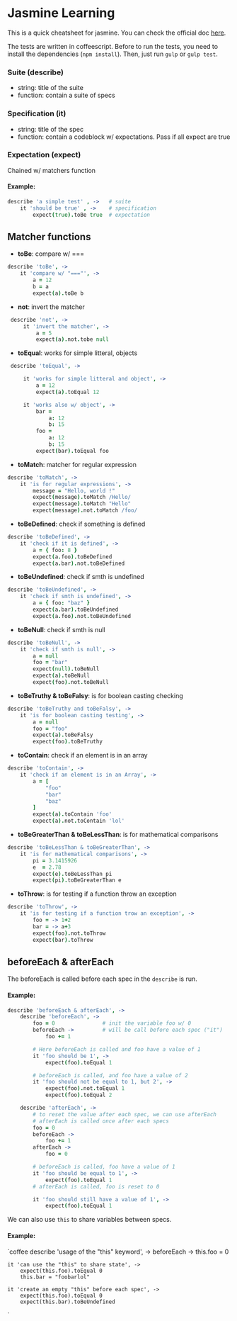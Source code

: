 Jasmine Learning
================

This is a quick cheatsheet for jasmine.
You can check the official doc [here](http://jasmine.github.io/2.0/introduction.html).

The tests are written in coffeescript.
Before to run the tests, you need to install the dependencies (`npm install`).
Then, just run `gulp` or `gulp test`.

### Suite (describe)

- string: title of the suite
- function: contain a suite of specs

### Specification (it)

- string: title of the spec
- function: contain a codeblock w/ expectations. Pass if all expect are true

### Expectation (expect)

Chained w/ matchers function

#### Example:

```coffee
describe 'a simple test' , ->   # suite
    it 'should be true' , ->    # specification
        expect(true).toBe true  # expectation
```

Matcher functions
-----------------

- **toBe**: compare w/ ===
```coffee
describe 'toBe', ->
    it 'compare w/ "==="', ->
        a = 12
        b = a
        expect(a).toBe b
```
- **not**: invert the matcher
```coffee
 describe 'not', ->
     it 'invert the matcher', ->
         a = 5
         expect(a).not.tobe null
```
- **toEqual**: works for simple litteral, objects
```coffee
 describe 'toEqual', ->

     it 'works for simple litteral and object', ->
         a = 12
         expect(a).toEqual 12

     it 'works also w/ object', ->
         bar =
             a: 12
             b: 15
         foo =
             a: 12
             b: 15
         expect(bar).toEqual foo
```
- **toMatch**: matcher for regular expression
```coffee
describe 'toMatch', ->
    it 'is for regular expressions', ->
        message = "Hello, world !"
        expect(message).toMatch /Hello/
        expect(message).toMatch "Hello"
        expect(message).not.toMatch /foo/
```
- **toBeDefined**: check if something is defined
```coffee
describe 'toBeDefined', ->
    it 'check if it is defined', ->
        a = { foo: 8 }
        expect(a.foo).toBeDefined
        expect(a.bar).not.toBeDefined
```
- **toBeUndefined**: check if smth is undefined
```coffee
describe 'toBeUndefined', ->
    it 'check if smth is undefined', ->
        a = { foo: "baz" }
        expect(a.bar).toBeUndefined
        expect(a.foo).not.toBeUndefined
```
- **toBeNull**: check if smth is null
```coffee
describe 'toBeNull', ->
    it 'check if smth is null', ->
        a = null
        foo = "bar"
        expect(null).toBeNull
        expect(a).toBeNull
        expect(foo).not.toBeNull
```
- **toBeTruthy & toBeFalsy**: is for boolean casting checking
```coffee
describe 'toBeTruthy and toBeFalsy', ->
    it 'is for boolean casting testing', ->
        a = null
        foo = "foo"
        expect(a).toBeFalsy
        expect(foo).toBeTruthy
```
- **toContain**: check if an element is in an array
```coffee
describe 'toContain', ->
    it 'check if an element is in an Array', ->
        a = [
            "foo"
            "bar"
            "baz"
        ]
        expect(a).toContain 'foo'
        expect(a).not.toContain 'lol'
```
- **toBeGreaterThan & toBeLessThan**: is for mathematical comparisons
```coffee
describe 'toBeLessThan & toBeGreaterThan', ->
    it 'is for mathematical comparisons', ->
        pi = 3.1415926
        e  = 2.78
        expect(e).toBeLessThan pi
        expect(pi).toBeGreaterThan e
```
- **toThrow**: is for testing if a function throw an exception
```coffee
describe 'toThrow', ->
    it 'is for testing if a function trow an exception', ->
        foo = -> 1+2
        bar = -> a+3
        expect(foo).not.toThrow
        expect(bar).toThrow
```

beforeEach & afterEach
----------------------

The beforeEach is called before each spec in the `describe` is run.

#### Example:

```coffee
describe 'beforeEach & afterEach', ->
    describe 'beforeEach', ->
        foo = 0               # init the variable foo w/ 0
        beforeEach ->         # will be call before each spec ("it")
            foo += 1

        # Here beforeEach is called and foo have a value of 1
        it 'foo should be 1', ->
            expect(foo).toEqual 1

        # beforeEach is called, and foo have a value of 2
        it 'foo should not be equal to 1, but 2', ->
            expect(foo).not.toEqual 1
            expect(foo).toEqual 2

    describe 'afterEach', ->
        # to reset the value after each spec, we can use afterEach
        # afterEach is called once after each specs
        foo = 0
        beforeEach ->
            foo += 1
        afterEach ->
            foo = 0

        # beforeEach is called, foo have a value of 1
        it 'foo should be equal to 1', ->
            expect(foo).toEqual 1
        # afterEach is called, foo is reset to 0

        it 'foo should still have a value of 1', ->
            expect(foo).toEqual 1
```

We can also use `this` to share variables between specs.

#### Example:

`coffee
describe 'usage of the "this" keyword', ->
    beforeEach ->
        this.foo = 0

    it 'can use the "this" to share state', ->
        expect(this.foo).toEqual 0
        this.bar = "foobarlol"

    it 'create an empty "this" before each spec', ->
        expect(this.foo).toEqual 0
        expect(this.bar).toBeUndefined
`
